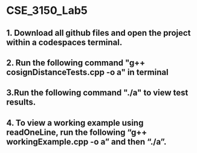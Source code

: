 # CSE_3150_Lab5

## 1. Download all github files and open the project within a codespaces terminal. 

## 2. Run the following command "g++ cosignDistanceTests.cpp -o a" in terminal 

## 3.Run the following command "./a" to view test results.

## 4. To view a working example using readOneLine, run the following “g++ workingExample.cpp -o a” and then “./a”.

